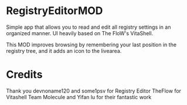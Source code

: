 # RegistryEditorMOD

Simple app that allows you to read and edit all registry settings in an organized manner.
UI heavily based on The FloW's VitaShell.

This MOD improves browsing by remembering your last position in the registry tree, and it adds an icon to the livearea.
# Credits
Thank you devnoname120 and some1psv for Registry Editor
TheFlow for Vitashell
Team Molecule and Yifan lu for their fantastic work

